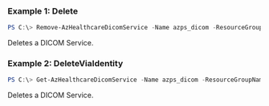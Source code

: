 ### Example 1: Delete
```powershell
PS C:\> Remove-AzHealthcareDicomService -Name azps_dicom -ResourceGroupName azps_test_group -WorkspaceName azps_healthcare_workspace

```

Deletes a DICOM Service.

### Example 2: DeleteViaIdentity
```powershell
PS C:\> Get-AzHealthcareDicomService -Name azps_dicom -ResourceGroupName azps_test_group -WorkspaceName azps_healthcare_workspace | Remove-AzHealthcareDicomService

```

Deletes a DICOM Service.

